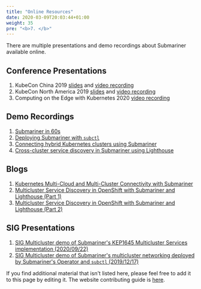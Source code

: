 ```yaml
---
title: "Online Resources"
date: 2020-03-09T20:03:44+01:00
weight: 35
pre: "<b>7. </b>"
---
```


There are multiple presentations and demo recordings about Submariner available online.

## Conference Presentations

1. KubeCon China 2019
   [slides](https://static.sched.com/hosted_files/kccncosschn19eng/6b/Hybrid%20Cloud%20and%20Multi-Cluster%20Service%20Connectivity.pdf) and
[video recording](https://www.youtube.com/watch?v=uU4PSBLrpi8&list=PLj6h78yzYM2Njj5PvNc4Mtcril2YyR95d)
2. KubeCon North America 2019 [slides](https://static.sched.com/hosted_files/kccncna19/7d/Submariner%20Kubecon%20NA%202019%20%281%29.pdf)
   and [video recording](https://www.youtube.com/watch?v=jMvuchSMCKU&list=PLj6h78yzYM2NDs-iu8WU5fMxINxHXlien)
3. Computing on the Edge with Kubernetes 2020 [video recording](https://www.youtube.com/watch?v=x7PbyTVEXFg)

## Demo Recordings

1. [Submariner in 60s](https://www.youtube.com/watch?v=pQgUWiGtKqM)
2. [Deploying Submariner with `subctl`](https://www.youtube.com/watch?v=cInmBXuZsU8)
3. [Connecting hybrid Kubernetes clusters using Submariner](https://www.youtube.com/watch?v=fMhZRNn0fxQ)
4. [Cross-cluster service discovery in Submariner using Lighthouse](https://www.youtube.com/watch?v=tXsemQPNhyQ)

## Blogs

1. [Kubernetes Multi-Cloud and Multi-Cluster Connectivity with Submariner](https://www.linkedin.com/pulse/kubernetes-multi-cloud-multi-cluster-connectivity-gokul-chandra/?trk=related_artice_Kubernetes%20Multi-Cloud%20and%20Multi-Cluster%20Connectivity%20with%20Submariner_article-card_title)
2. [Multicluster Service Discovery in OpenShift with Submariner and Lighthouse (Part 1)](https://www.openshift.com/blog/multicluster-service-discovery-in-openshift)
3. [Multicluster Service Discovery in OpenShift with Submariner and Lighthouse (Part 2)](https://www.openshift.com/blog/multicluster-service-discovery-in-openshift-part-2)

## SIG Presentations

1. [SIG Multicluster demo of Submariner's KEP1645 Multicluster Services implementation (2020/09/22)](https://youtu.be/bx4z9sMX8FM?t=1350)
2. [SIG Multicluster demo of Submariner's multicluster networking deployed by Submariner's Operator and `subctl` (2019/12/17)](https://youtu.be/4C4kc9AOz4M?t=273)

If you find additional material that isn't listed here, please feel free to add it to this page by editing it.
The website contributing guide is [here](../contributing/website).
